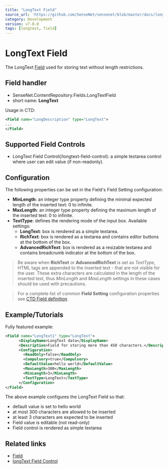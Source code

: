 ```yaml
---
title: "LongText Field"
source_url: 'https://github.com/SenseNet/sensenet/blob/master/docs/longtext-field.md'
category: Development
version: v7.0.0
tags: [longtext, field]
---
```


# LongText Field

The LongText [Field](/field) used for storing text without length restrictions.

## Field handler

- SenseNet.ContentRepository.Fields.LongTextField
- short name: **LongText**

Usage in CTD:

```xml
<Field name="LongDescription" type="LongText">
...
</Field>
```

## Supported Field Controls

- LongText Field Control(/longtext-field-control): a simple textarea control where user can edit value (if non-readonly).

## Configuration

The following properties can be set in the Field's Field Setting configuration:

- **MinLength**: an integer type property defining the minimal expected length of the inserted text: 0 to infinite.
- **MaxLength**: an integer type property defining the maximum length of the inserted text: 0 to infinite.
- **TextType**: defines the rendering mode of the input box. Available settings:
    - **LongText**: box is rendered as a simple textarea.
    - **RichText**: box is rendered as a textarea and contains editor buttons at the bottom of the box.
    - **AdvancedRichText**: box is rendered as a resizable textarea and contains breadcrumb indicator at the bottom of the box.

>Be aware when **RichText** or **AdvancedRichText** is set as *TextType*, HTML tags are appended to the inserted text - that are not visible for the user. These extra characters are calculated in the length of the inserted text, thus *MinLength* and *MaxLength* settings in these cases should be used with precautions.

>For a complete list of common **Field Setting** configuration properties see [CTD Field definition](/Content_Type_Definition#Field_definition).

## Example/Tutorials

Fully featured example:

```xml
<Field name="LongText1" type="LongText">
      <DisplayName>LongText data</DisplayName>
      <Description>Field for storing more than 450 characters.</Description>
      <Configuration>
        <ReadOnly>false</ReadOnly>
        <Compulsory>true</Compulsory>
        <DefaultValue>hello world</DefaultValue>
        <MaxLength>300</MaxLength>
        <MinLength>3</MinLength>
        <TextType>LongText</TextType>
      </Configuration>
</Field>
```

The above example configures the LongText Field so that:

- default value is set to hello world
- at most 300 characters are allowed to be inserted
- at least 3 characters are expected to be inserted
- Field value is editable (not read-only)
- Field control is rendered as simple textarea

## Related links

- [Field](/field)
- [longText Field Control](/longtext-field-control)
